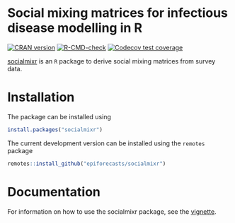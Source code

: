 
# Social mixing matrices for infectious disease modelling in R

<!-- badges: start -->

[![CRAN
version](https://www.r-pkg.org/badges/version-ago/socialmixr)](https://cran.r-project.org/package=socialmixr)
[![R-CMD-check](https://github.com/epiforecasts/socialmixr/workflows/R-CMD-check/badge.svg)](https://github.com/epiforecasts/socialmixr/actions)
[![Codecov test
coverage](https://codecov.io/gh/epiforecasts/socialmixr/branch/main/graph/badge.svg)](https://app.codecov.io/gh/epiforecasts/socialmixr?branch=main)
<!-- badges: end -->

[socialmixr](https://github.com/epiforecasts/socialmixr) is an `R`
package to derive social mixing matrices from survey data.

# Installation

The package can be installed using

``` r
install.packages("socialmixr")
```

The current development version can be installed using the `remotes`
package

``` r
remotes::install_github("epiforecasts/socialmixr")
```

# Documentation

For information on how to use the socialmixr package, see the
[vignette](vignettes/socialmixr.html).
